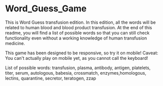# Word_Guess_Game

This is Word Guess transfusion edition. In this edition, all the words will be related to human blood and blood product transfusion. At the end of this readme, you will find a list of possible words so that you can still check functionality even without a working knowledge of human transfusion medicine.

This game has been designed to be responsive, so try it on mobile!
Caveat: You can't actually play on mobile yet, as you cannot call the keyboard!









List of possible words: transfusion, plasma, antibody, antigen, platelets, titer, serum, autologous, babesia, crossmatch, enzymes,homologous, lectins, quarantine, secretor, teratogen, zzap